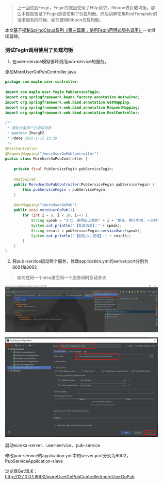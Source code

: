 > 上一回说到Feign，Fegin的底层使用了Http请求，Ribbon做负载均衡。那么本篇就验证下Fegin是否使用了负载均衡。然后讲解使用RestTemplate的请求服务的时候，如何使用Ribbon负载均衡。

本文基于[探秘SpringCloud系列《第三篇章：使用Fegin声明式服务调用》](https://blog.csdn.net/qq_34988304/article/details/103984893)一文继续延伸。

### 测试Fegin调用使用了负载均衡

1. 在user-service模拟循环调用pub-service的服务。

添加MoreUserGoPubController.java
~~~java
package com.maple.user.controller;

import com.maple.user.fegin.PubServiceFegin;
import org.springframework.beans.factory.annotation.Autowired;
import org.springframework.web.bind.annotation.GetMapping;
import org.springframework.web.bind.annotation.RequestMapping;
import org.springframework.web.bind.annotation.RestController;

/**
 * 模拟大量用户去酒馆消费
 * @author ZhangFZ
 * @date 2020-1-15 19:39
 */
@RestController
@RequestMapping("/moreUserGoPubController")
public class MoreUserGoPubController {

    private final PubServiceFegin pubServiceFegin;

    @Autowired
    public MoreUserGoPubController(PubServiceFegin pubServiceFegin) {
        this.pubServiceFegin = pubServiceFegin;
    }

    @GetMapping("/moreUserGoPub")
    public void moreUserGoPub(){
        for (int i = 0; i < 10; i++) {
            String speak = "小二，来两坛上等的" + i + "锅头，两斤牛肉，一只烤羊腿";
            System.out.println("【发送消息】：" + speak);
            String result = pubServiceFegin.serviceUser(speak);
            System.out.println("【收到小二回话】：" + result);
        }
    }
}
~~~

2. 将pub-service启动两个服务，修改application.yml的server.port分别为8001和8002

> 如何在同一个idea里面同一个服务同时启动多次

![SpringCloud江湖](./images/ribbon/01-run.jpg)

![SpringCloud江湖](./images/ribbon/02-run.jpg)

启动eureka-server、user-service、pub-service

修改pub-service的application.yml中的server.port分别为8002，PubServiceApplication-slave

浏览器Get请求：http://127.0.0.1:8000/moreUserGoPubController/moreUserGoPub

